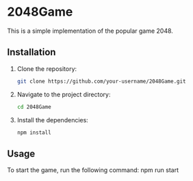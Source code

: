 # 2048Game

This is a simple implementation of the popular game 2048.

## Installation

1. Clone the repository:

   ```bash
   git clone https://github.com/your-username/2048Game.git
   ```

2. Navigate to the project directory:

   ```bash
   cd 2048Game
   ```

3. Install the dependencies:

   ```bash
   npm install
   ```

## Usage

To start the game, run the following command:
npm run start
